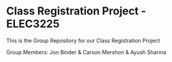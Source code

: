 # Class Registration Project - ELEC3225

This is the Group Repository for our Class Registration Project

Group Members: Jon Binder & Carson Mershon & Ayush Sharma

